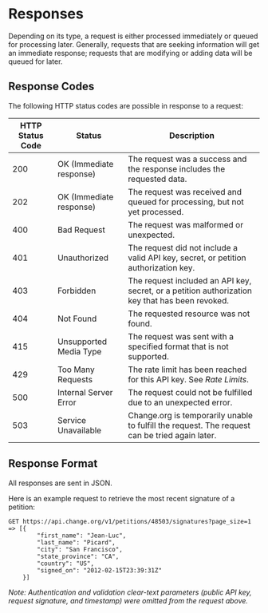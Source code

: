 # Responses

Depending on its type, a request is either processed immediately or queued for
processing later. Generally, requests that are seeking information will get an
immediate response; requests that are modifying or adding data will be queued
for later.

## Response Codes

The following HTTP status codes are possible in response to a request:
<table>
    <thead>
        <th>HTTP Status Code</th>
        <th>Status</th>
        <th>Description</th>
    </thead>
    <tbody>
        <tr>
            <td>200</td>
            <td>OK (Immediate response)</td>
            <td>The request was a success and the response includes the
                requested data.</td>
        </tr>
        <tr>
            <td>202</td>
            <td>OK (Immediate response)</td>
            <td>The request was received and queued for processing, but not yet
                processed.</td>
        </tr>
        <tr>
            <td>400</td>
            <td>Bad Request</td>
            <td>The request was malformed or unexpected.</td>
        </tr>
        <tr>
            <td>401</td>
            <td>Unauthorized</td>
            <td>The request did not include a valid API key, secret, or petition
                authorization key.</td>
        </tr>
        <tr>
            <td>403</td>
            <td>Forbidden</td>
            <td>The request included an API key, secret, or a petition
                authorization key that has been revoked.</td>
        </tr>
        <tr>
            <td>404</td>
            <td>Not Found</td>
            <td>The requested resource was not found.</td>
        </tr>
        <tr>
            <td>415</td>
            <td>Unsupported Media Type</td>
            <td>The request was sent with a specified format that is not
                supported.</td>
        </tr>
        <tr>
            <td>429</td>
            <td>Too Many Requests</td>
            <td>The rate limit has been reached for this API key. See <em>Rate
                Limits</em>.</td>
        </tr>
        <tr>
            <td>500</td>
            <td>Internal Server Error</td>
            <td>The request could not be fulfilled due to an unexpected
                error.</td>
        </tr>
        <tr>
            <td>503</td>
            <td>Service Unavailable</td>
            <td>Change.org is temporarily unable to fulfill the request. The
                request can be tried again later.</td>
        </tr>
    </tbody>
</table>

## Response Format

All responses are sent in JSON.

Here is an example request to retrieve the most recent signature of a petition:

    GET https://api.change.org/v1/petitions/48503/signatures?page_size=1
    => [{ 
            "first_name": "Jean-Luc",
            "last_name": "Picard",
            "city": "San Francisco",
            "state_province": "CA",
            "country": "US",
            "signed_on": "2012-02-15T23:39:31Z"
        }]

_Note: Authentication and validation clear-text parameters (public API key,
request signature, and timestamp) were omitted from the request above._